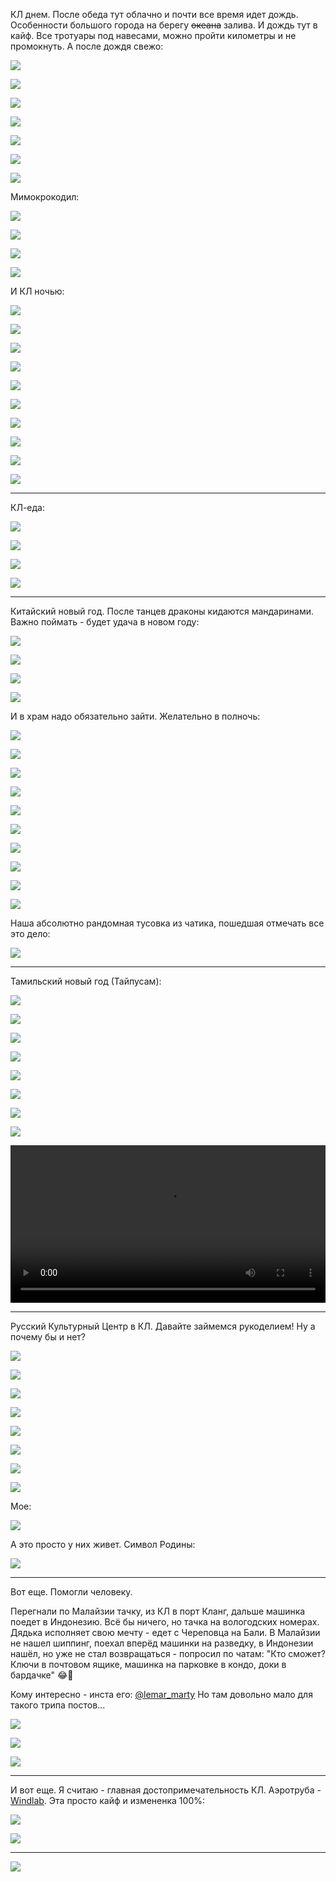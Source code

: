 [category]: <> (Travel, Malaysia)
[date]: <> (2023/03/24)
[title]: <> (Зарисовки из Куала-Лумпура)

КЛ днем. После обеда тут облачно и почти все время идет дождь. Особенности большого города на берегу ~~океана~~ залива. И дождь тут в кайф. Все тротуары под навесами, можно пройти километры и не промокнуть. А после дождя свежо:

![](https://bafybeib7ekmxarwcxlho77otjhphsn4fnznnvkwaduhieiknpwgdaeq3wm.ipfs.flk-ipfs.xyz/1.jpeg)

![](https://bafybeib7ekmxarwcxlho77otjhphsn4fnznnvkwaduhieiknpwgdaeq3wm.ipfs.flk-ipfs.xyz/2.jpeg)

![](https://bafybeib7ekmxarwcxlho77otjhphsn4fnznnvkwaduhieiknpwgdaeq3wm.ipfs.flk-ipfs.xyz/3.jpeg)

![](https://bafybeib7ekmxarwcxlho77otjhphsn4fnznnvkwaduhieiknpwgdaeq3wm.ipfs.flk-ipfs.xyz/4.jpeg)

![](https://bafybeib7ekmxarwcxlho77otjhphsn4fnznnvkwaduhieiknpwgdaeq3wm.ipfs.flk-ipfs.xyz/5.jpeg)

![](https://bafybeib7ekmxarwcxlho77otjhphsn4fnznnvkwaduhieiknpwgdaeq3wm.ipfs.flk-ipfs.xyz/6.jpeg)

![](https://bafybeib7ekmxarwcxlho77otjhphsn4fnznnvkwaduhieiknpwgdaeq3wm.ipfs.flk-ipfs.xyz/7.jpeg)

Мимокрокодил:

![](https://bafybeib7ekmxarwcxlho77otjhphsn4fnznnvkwaduhieiknpwgdaeq3wm.ipfs.flk-ipfs.xyz/8.jpeg)

![](https://bafybeib7ekmxarwcxlho77otjhphsn4fnznnvkwaduhieiknpwgdaeq3wm.ipfs.flk-ipfs.xyz/9.jpeg)

![](https://bafybeib7ekmxarwcxlho77otjhphsn4fnznnvkwaduhieiknpwgdaeq3wm.ipfs.flk-ipfs.xyz/10.jpeg)

![](https://bafybeib7ekmxarwcxlho77otjhphsn4fnznnvkwaduhieiknpwgdaeq3wm.ipfs.flk-ipfs.xyz/11.jpg)

И КЛ ночью:

![](https://bafybeib7ekmxarwcxlho77otjhphsn4fnznnvkwaduhieiknpwgdaeq3wm.ipfs.flk-ipfs.xyz/13.jpeg)

![](https://bafybeib7ekmxarwcxlho77otjhphsn4fnznnvkwaduhieiknpwgdaeq3wm.ipfs.flk-ipfs.xyz/14.jpg)

![](https://bafybeib7ekmxarwcxlho77otjhphsn4fnznnvkwaduhieiknpwgdaeq3wm.ipfs.flk-ipfs.xyz/15.jpg)

![](https://bafybeib7ekmxarwcxlho77otjhphsn4fnznnvkwaduhieiknpwgdaeq3wm.ipfs.flk-ipfs.xyz/16.jpeg)

![](https://bafybeib7ekmxarwcxlho77otjhphsn4fnznnvkwaduhieiknpwgdaeq3wm.ipfs.flk-ipfs.xyz/17.jpeg)

![](https://bafybeib7ekmxarwcxlho77otjhphsn4fnznnvkwaduhieiknpwgdaeq3wm.ipfs.flk-ipfs.xyz/18.jpeg)

![](https://bafybeib7ekmxarwcxlho77otjhphsn4fnznnvkwaduhieiknpwgdaeq3wm.ipfs.flk-ipfs.xyz/19.jpg)

![](https://bafybeib7ekmxarwcxlho77otjhphsn4fnznnvkwaduhieiknpwgdaeq3wm.ipfs.flk-ipfs.xyz/20.jpg)

![](https://bafybeib7ekmxarwcxlho77otjhphsn4fnznnvkwaduhieiknpwgdaeq3wm.ipfs.flk-ipfs.xyz/21.jpg)

![](https://bafybeib7ekmxarwcxlho77otjhphsn4fnznnvkwaduhieiknpwgdaeq3wm.ipfs.flk-ipfs.xyz/22.jpeg)

***

КЛ-еда:

![](https://bafybeib7ekmxarwcxlho77otjhphsn4fnznnvkwaduhieiknpwgdaeq3wm.ipfs.flk-ipfs.xyz/23.jpeg)

![](https://bafybeib7ekmxarwcxlho77otjhphsn4fnznnvkwaduhieiknpwgdaeq3wm.ipfs.flk-ipfs.xyz/24.jpeg)

![](https://bafybeib7ekmxarwcxlho77otjhphsn4fnznnvkwaduhieiknpwgdaeq3wm.ipfs.flk-ipfs.xyz/25.jpeg)

![](https://bafybeib7ekmxarwcxlho77otjhphsn4fnznnvkwaduhieiknpwgdaeq3wm.ipfs.flk-ipfs.xyz/26.jpeg)

***

Китайский новый год. После танцев драконы кидаются мандаринами. Важно поймать - будет удача в новом году:

![](https://bafybeib7ekmxarwcxlho77otjhphsn4fnznnvkwaduhieiknpwgdaeq3wm.ipfs.flk-ipfs.xyz/27.jpeg)

![](https://bafybeib7ekmxarwcxlho77otjhphsn4fnznnvkwaduhieiknpwgdaeq3wm.ipfs.flk-ipfs.xyz/28.jpeg)

![](https://bafybeib7ekmxarwcxlho77otjhphsn4fnznnvkwaduhieiknpwgdaeq3wm.ipfs.flk-ipfs.xyz/29.jpeg)

![](https://bafybeib7ekmxarwcxlho77otjhphsn4fnznnvkwaduhieiknpwgdaeq3wm.ipfs.flk-ipfs.xyz/30.jpeg)

И в храм надо обязательно зайти. Желательно в полночь:

![](https://bafybeib7ekmxarwcxlho77otjhphsn4fnznnvkwaduhieiknpwgdaeq3wm.ipfs.flk-ipfs.xyz/31.jpeg)

![](https://bafybeib7ekmxarwcxlho77otjhphsn4fnznnvkwaduhieiknpwgdaeq3wm.ipfs.flk-ipfs.xyz/32.jpeg)

![](https://bafybeib7ekmxarwcxlho77otjhphsn4fnznnvkwaduhieiknpwgdaeq3wm.ipfs.flk-ipfs.xyz/33.jpeg)

![](https://bafybeib7ekmxarwcxlho77otjhphsn4fnznnvkwaduhieiknpwgdaeq3wm.ipfs.flk-ipfs.xyz/34.jpeg)

![](https://bafybeib7ekmxarwcxlho77otjhphsn4fnznnvkwaduhieiknpwgdaeq3wm.ipfs.flk-ipfs.xyz/35.jpeg)

![](https://bafybeib7ekmxarwcxlho77otjhphsn4fnznnvkwaduhieiknpwgdaeq3wm.ipfs.flk-ipfs.xyz/36.jpeg)

![](https://bafybeib7ekmxarwcxlho77otjhphsn4fnznnvkwaduhieiknpwgdaeq3wm.ipfs.flk-ipfs.xyz/37.jpeg)

![](https://bafybeib7ekmxarwcxlho77otjhphsn4fnznnvkwaduhieiknpwgdaeq3wm.ipfs.flk-ipfs.xyz/38.jpeg)

![](https://bafybeib7ekmxarwcxlho77otjhphsn4fnznnvkwaduhieiknpwgdaeq3wm.ipfs.flk-ipfs.xyz/39.jpeg)

![](https://bafybeib7ekmxarwcxlho77otjhphsn4fnznnvkwaduhieiknpwgdaeq3wm.ipfs.flk-ipfs.xyz/40.jpeg)

Наша абсолютно рандомная тусовка из чатика, пошедшая отмечать все это дело:

![](https://bafybeib7ekmxarwcxlho77otjhphsn4fnznnvkwaduhieiknpwgdaeq3wm.ipfs.flk-ipfs.xyz/41.jpeg)

***

Тамильский новый год (Тайпусам):

![](https://bafybeib7ekmxarwcxlho77otjhphsn4fnznnvkwaduhieiknpwgdaeq3wm.ipfs.flk-ipfs.xyz/42.jpeg)

![](https://bafybeib7ekmxarwcxlho77otjhphsn4fnznnvkwaduhieiknpwgdaeq3wm.ipfs.flk-ipfs.xyz/43.jpeg)

![](https://bafybeib7ekmxarwcxlho77otjhphsn4fnznnvkwaduhieiknpwgdaeq3wm.ipfs.flk-ipfs.xyz/44.jpeg)

![](https://bafybeib7ekmxarwcxlho77otjhphsn4fnznnvkwaduhieiknpwgdaeq3wm.ipfs.flk-ipfs.xyz/45.jpeg)

![](https://bafybeib7ekmxarwcxlho77otjhphsn4fnznnvkwaduhieiknpwgdaeq3wm.ipfs.flk-ipfs.xyz/46.jpeg)

![](https://bafybeib7ekmxarwcxlho77otjhphsn4fnznnvkwaduhieiknpwgdaeq3wm.ipfs.flk-ipfs.xyz/47.jpeg)

![](https://bafybeib7ekmxarwcxlho77otjhphsn4fnznnvkwaduhieiknpwgdaeq3wm.ipfs.flk-ipfs.xyz/48.jpeg)

![](https://bafybeib7ekmxarwcxlho77otjhphsn4fnznnvkwaduhieiknpwgdaeq3wm.ipfs.flk-ipfs.xyz/49.jpeg)

<video width="100%" place-items=center controls>
  <source src="https://bafybeib7ekmxarwcxlho77otjhphsn4fnznnvkwaduhieiknpwgdaeq3wm.ipfs.flk-ipfs.xyz/50.mp4" type="video/mp4">
</video>

***

Русский Культурный Центр в КЛ. Давайте займемся рукоделием! Ну а почему бы и нет?

![](https://bafybeib7ekmxarwcxlho77otjhphsn4fnznnvkwaduhieiknpwgdaeq3wm.ipfs.flk-ipfs.xyz/51.jpeg)

![](https://bafybeib7ekmxarwcxlho77otjhphsn4fnznnvkwaduhieiknpwgdaeq3wm.ipfs.flk-ipfs.xyz/52.jpeg)

![](https://bafybeib7ekmxarwcxlho77otjhphsn4fnznnvkwaduhieiknpwgdaeq3wm.ipfs.flk-ipfs.xyz/53.jpeg)

![](https://bafybeib7ekmxarwcxlho77otjhphsn4fnznnvkwaduhieiknpwgdaeq3wm.ipfs.flk-ipfs.xyz/54.jpeg)

![](https://bafybeib7ekmxarwcxlho77otjhphsn4fnznnvkwaduhieiknpwgdaeq3wm.ipfs.flk-ipfs.xyz/55.jpeg)

![](https://bafybeib7ekmxarwcxlho77otjhphsn4fnznnvkwaduhieiknpwgdaeq3wm.ipfs.flk-ipfs.xyz/56.jpeg)

![](https://bafybeib7ekmxarwcxlho77otjhphsn4fnznnvkwaduhieiknpwgdaeq3wm.ipfs.flk-ipfs.xyz/57.jpeg)

![](https://bafybeib7ekmxarwcxlho77otjhphsn4fnznnvkwaduhieiknpwgdaeq3wm.ipfs.flk-ipfs.xyz/58.jpeg)

Мое:

![](https://bafybeib7ekmxarwcxlho77otjhphsn4fnznnvkwaduhieiknpwgdaeq3wm.ipfs.flk-ipfs.xyz/59.jpeg)

А это просто у них живет. Символ Родины:

![](https://bafybeib7ekmxarwcxlho77otjhphsn4fnznnvkwaduhieiknpwgdaeq3wm.ipfs.flk-ipfs.xyz/60.jpeg)

***

Вот еще. Помогли человеку. 

Перегнали по Малайзии тачку, из КЛ в порт Кланг, дальше машинка поедет в Индонезию. Всё бы ничего, но тачка на вологодских номерах. Дядька исполняет свою мечту - едет с Череповца на Бали. В Малайзии не нашел шиппинг, поехал вперёд машинки на разведку, в Индонезии нашёл, но уже не стал возвращаться - попросил по чатам: "Кто сможет? Ключи в почтовом ящике, машинка на парковке в кондо, доки в бардачке" 😂🙈

Кому интересно - инста его: [@lemar_marty](https://www.instagram.com/lemar_marty?igsh=MWQ2eW1keGVnY3piNw==)
Но там довольно мало для такого трипа постов...

![](https://bafybeib7ekmxarwcxlho77otjhphsn4fnznnvkwaduhieiknpwgdaeq3wm.ipfs.flk-ipfs.xyz/61.jpeg)

![](https://bafybeib7ekmxarwcxlho77otjhphsn4fnznnvkwaduhieiknpwgdaeq3wm.ipfs.flk-ipfs.xyz/62.jpeg)

![](https://bafybeib7ekmxarwcxlho77otjhphsn4fnznnvkwaduhieiknpwgdaeq3wm.ipfs.flk-ipfs.xyz/63.jpeg)

***

И вот еще. Я считаю - главная достопримечательность КЛ. Аэротруба - [Windlab](https://www.windlab.my/). Эта просто кайф и измененка 100%:

![](https://bafybeib7ekmxarwcxlho77otjhphsn4fnznnvkwaduhieiknpwgdaeq3wm.ipfs.flk-ipfs.xyz/64.jpeg)

![](https://bafybeib7ekmxarwcxlho77otjhphsn4fnznnvkwaduhieiknpwgdaeq3wm.ipfs.flk-ipfs.xyz/65.jpeg)

***

![](https://bafybeib7ekmxarwcxlho77otjhphsn4fnznnvkwaduhieiknpwgdaeq3wm.ipfs.flk-ipfs.xyz/66.jpeg)


